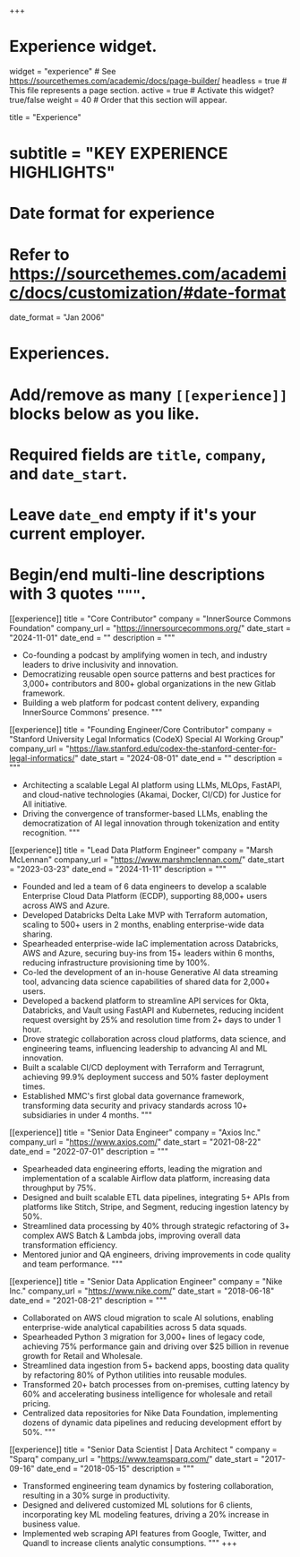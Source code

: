 +++
# Experience widget.
widget = "experience"  # See https://sourcethemes.com/academic/docs/page-builder/
headless = true  # This file represents a page section.
active = true  # Activate this widget? true/false
weight = 40  # Order that this section will appear.

title = "Experience"
# subtitle = "KEY EXPERIENCE HIGHLIGHTS"

# Date format for experience
#   Refer to https://sourcethemes.com/academic/docs/customization/#date-format
date_format = "Jan 2006"

# Experiences.
#   Add/remove as many `[[experience]]` blocks below as you like.
#   Required fields are `title`, `company`, and `date_start`.
#   Leave `date_end` empty if it's your current employer.
#   Begin/end multi-line descriptions with 3 quotes `"""`.
[[experience]]
  title = "Core Contributor"
  company = "InnerSource Commons Foundation"
  company_url = "https://innersourcecommons.org/"
  date_start = "2024-11-01"
  date_end = ""
  description = """

* ​Co-founding a podcast by amplifying women in tech, and industry leaders to drive inclusivity and innovation.
* Democratizing reusable open source patterns and best practices for 3,000+ contributors and 800+ global
organizations in the new Gitlab framework.
* Building a web platform for podcast content delivery, expanding InnerSource Commons' presence.
  """

[[experience]]
  title = "Founding Engineer/Core Contributor"
  company = "Stanford University Legal Informatics (CodeX) Special AI Working Group"
  company_url = "https://law.stanford.edu/codex-the-stanford-center-for-legal-informatics/"
  date_start = "2024-08-01"
  date_end = ""
  description = """
  
  * Architecting a scalable Legal AI platform using LLMs, MLOps, FastAPI, and cloud-native technologies
  (Akamai, Docker, CI/CD) for Justice for All initiative.
  * Driving the convergence of transformer-based LLMs, enabling the democratization of AI legal innovation
  through tokenization and entity recognition.
"""

[[experience]]
  title = "Lead Data Platform Engineer"
  company = "Marsh McLennan"
  company_url = "https://www.marshmclennan.com/"
  date_start = "2023-03-23"
  date_end = "2024-11-11"
  description = """
  
  * Founded and led a team of 6 data engineers to develop a scalable Enterprise Cloud Data Platform (ECDP),
supporting 88,000+ users across AWS and Azure.
* Developed Databricks Delta Lake MVP with Terraform automation, scaling to 500+ users in 2 months,
enabling enterprise-wide data sharing.
* Spearheaded enterprise-wide IaC implementation across Databricks, AWS and Azure, securing buy-ins from
15+ leaders within 6 months, reducing infrastructure provisioning time by 100%.
* Co-led the development of an in-house Generative AI data streaming tool, advancing data science
capabilities of shared data for 2,000+ users.
* Developed a backend platform to streamline API services for Okta, Databricks, and Vault using FastAPI and
Kubernetes, reducing incident request oversight by 25% and resolution time from 2+ days to under 1 hour.
* Drove strategic collaboration across cloud platforms, data science, and engineering teams, influencing
leadership to advancing AI and ML innovation.
* Built a scalable CI/CD deployment with Terraform and Terragrunt, achieving 99.9% deployment success and
50% faster deployment times.
* Established MMC's first global data governance framework, transforming data security and privacy
standards across 10+ subsidiaries in under 4 months.
  """

[[experience]]
  title = "Senior Data Engineer"
  company = "Axios Inc."
  company_url = "https://www.axios.com/"
  date_start = "2021-08-22"
  date_end = "2022-07-01"
  description = """

* Spearheaded data engineering efforts, leading the migration and implementation of a scalable Airflow data
platform, increasing data throughput by 75%.
* Designed and built scalable ETL data pipelines, integrating 5+ APIs from platforms like Stitch, Stripe, and
Segment, reducing ingestion latency by 50%.
* Streamlined data processing by 40% through strategic refactoring of 3+ complex AWS Batch & Lambda
jobs, improving overall data transformation efficiency.
* Mentored junior and QA engineers, driving improvements in code quality and team performance.
"""

[[experience]]
  title = "Senior Data Application Engineer"
  company = "Nike Inc."
  company_url = "https://www.nike.com/"
  date_start = "2018-06-18"
  date_end = "2021-08-21"
  description = """

* Collaborated on AWS cloud migration to scale AI solutions, enabling enterprise-wide analytical capabilities
across 5 data squads.
* Spearheaded Python 3 migration for 3,000+ lines of legacy code, achieving 75% performance gain and
driving over $25 billion in revenue growth for Retail and Wholesale.
* Streamlined data ingestion from 5+ backend apps, boosting data quality by refactoring 80% of Python
utilities into reusable modules.
* Transformed 20+ batch processes from on-premises, cutting latency by 60% and accelerating business
intelligence for wholesale and retail pricing.
* Centralized data repositories for Nike Data Foundation, implementing dozens of dynamic data pipelines and
reducing development effort by 50%.
"""

[[experience]]
  title = "Senior Data Scientist | Data Architect "
  company = "Sparq"
  company_url = "https://www.teamsparq.com/"
  date_start = "2017-09-16"
  date_end = "2018-05-15"
  description = """

* Transformed engineering team dynamics by fostering collaboration, resulting in a 30% surge in productivity.
* Designed and delivered customized ML solutions for 6 clients, incorporating key ML modeling features,
driving a 20% increase in business value.
* Implemented web scraping API features from Google, Twitter, and Quandl to increase clients analytic
consumptions.
  """
+++
